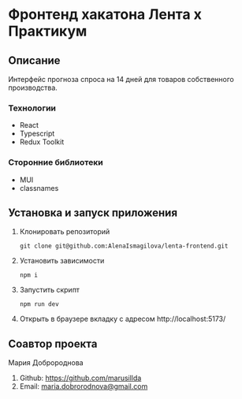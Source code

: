 # Фронтенд хакатона Лента x Практикум

## Описание

Интерфейс прогноза спроса на 14 дней для товаров собственного производства.

### Технологии

- React
- Typescript
- Redux Toolkit

### Сторонние библиотеки

- MUI
- classnames

## Установка и запуск приложения

1. Клонировать репозиторий

   ```shell
   git clone git@github.com:AlenaIsmagilova/lenta-frontend.git
   ```

2. Установить зависимости

   ```shell
   npm i
   ```

3. Запустить скрипт

   ```shell
   npm run dev
   ```

4. Открыть в браузере вкладку с адресом http://localhost:5173/

## Соавтор проекта

Мария Добророднова

1.  Github: https://github.com/marusillda
2.  Email: maria.dobrorodnova@gmail.com

